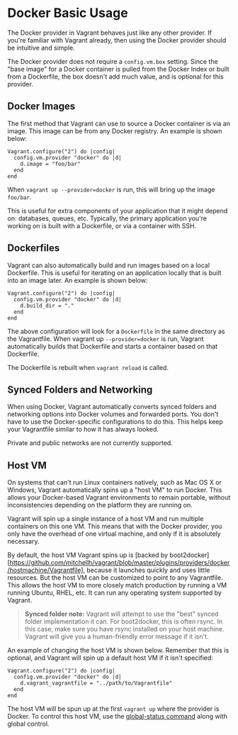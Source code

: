 
# Docker Basic Usage

The Docker provider in Vagrant behaves just like any other provider. If you're familiar with Vagrant already, then using the Docker provider should be intuitive and simple.

The Docker provider does not require a `config.vm.box` setting. Since the "base image" for a Docker container is pulled from the Docker Index or built from a Dockerfile, the box doesn't add much value, and is optional for this provider.

## Docker Images

The first method that Vagrant can use to source a Docker container is via an image. This image can be from any Docker registry. An example is shown below:
```
Vagrant.configure("2") do |config|
  config.vm.provider "docker" do |d|
    d.image = "foo/bar"
  end
end
```
When `vagrant up --provider=docker` is run, this will bring up the image `foo/bar`.

This is useful for extra components of your application that it might depend on: databases, queues, etc. Typically, the primary application you're working on is built with a Dockerfile, or via a container with SSH.

## Dockerfiles

Vagrant can also automatically build and run images based on a local Dockerfile. This is useful for iterating on an application locally that is built into an image later. An example is shown below:
```
Vagrant.configure("2") do |config|
  config.vm.provider "docker" do |d|
    d.build_dir = "."
  end
end
```
The above configuration will look for a `Dockerfile` in the same directory as the Vagrantfile. When vagrant up `--provider=docker` is run, Vagrant automatically builds that Dockerfile and starts a container based on that Dockerfile.

The Dockerfile is rebuilt when `vagrant reload` is called.

## Synced Folders and Networking

When using Docker, Vagrant automatically converts synced folders and networking options into Docker volumes and forwarded ports. You don't have to use the Docker-specific configurations to do this. This helps keep your Vagrantfile similar to how it has always looked.

Private and public networks are not currently supported.

## Host VM

On systems that can't run Linux containers natively, such as Mac OS X or Windows, Vagrant automatically spins up a "host VM" to run Docker. This allows your Docker-based Vagrant environments to remain portable, without inconsistencies depending on the platform they are running on.

Vagrant will spin up a single instance of a host VM and run multiple containers on this one VM. This means that with the Docker provider, you only have the overhead of one virtual machine, and only if it is absolutely necessary.

By default, the host VM Vagrant spins up is [backed by boot2docker][https://github.com/mitchellh/vagrant/blob/master/plugins/providers/docker/hostmachine/Vagrantfile], because it launches quickly and uses little resources. But the host VM can be customized to point to any Vagrantfile. This allows the host VM to more closely match production by running a VM running Ubuntu, RHEL, etc. It can run any operating system supported by Vagrant.

> **Synced folder note:** Vagrant will attempt to use the "best" synced folder implementation it can. For boot2docker, this is often rsync. In this case, make sure you have rsync installed on your host machine. Vagrant will give you a human-friendly error message if it isn't.

An example of changing the host VM is shown below. Remember that this is optional, and Vagrant will spin up a default host VM if it isn't specified:
```
Vagrant.configure("2") do |config|
  config.vm.provider "docker" do |d|
    d.vagrant_vagrantfile = "../path/to/Vagrantfile"
  end
end
```
The host VM will be spun up at the first `vagrant up` where the provider is Docker. To control this host VM, use the [global-status command][global-status] along with global control.

[global-status]: https://docs.vagrantup.com/v2/cli/global-status.html
